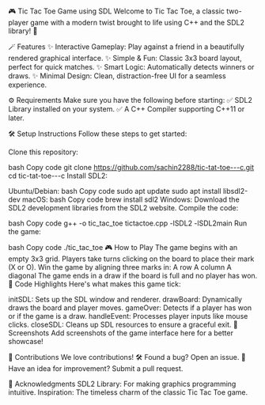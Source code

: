 🎮 Tic Tac Toe Game using SDL
Welcome to Tic Tac Toe, a classic two-player game with a modern twist brought to life using C++ and the SDL2 library! 🚀

🪄 Features
✨ Interactive Gameplay: Play against a friend in a beautifully rendered graphical interface.
✨ Simple & Fun: Classic 3x3 board layout, perfect for quick matches.
✨ Smart Logic: Automatically detects winners or draws.
✨ Minimal Design: Clean, distraction-free UI for a seamless experience.

⚙️ Requirements
Make sure you have the following before starting:
✅ SDL2 Library installed on your system.
✅ A C++ Compiler supporting C++11 or later.

🛠️ Setup Instructions
Follow these steps to get started:

Clone this repository:

bash
Copy code
git clone https://github.com/sachin2288/tic-tat-toe---c.git
cd tic-tat-toe---c
Install SDL2:

Ubuntu/Debian:
bash
Copy code
sudo apt update
sudo apt install libsdl2-dev
macOS:
bash
Copy code
brew install sdl2
Windows: Download the SDL2 development libraries from the SDL2 website.
Compile the code:

bash
Copy code
g++ -o tic_tac_toe tictactoe.cpp -lSDL2 -lSDL2main
Run the game:

bash
Copy code
./tic_tac_toe
🎮 How to Play
The game begins with an empty 3x3 grid.
Players take turns clicking on the board to place their mark (X or O).
Win the game by aligning three marks in:
A row
A column
A diagonal
The game ends in a draw if the board is full and no player has won.
🧩 Code Highlights
Here's what makes this game tick:

initSDL: Sets up the SDL window and renderer.
drawBoard: Dynamically draws the board and player moves.
gameOver: Detects if a player has won or if the game is a draw.
handleEvent: Processes player inputs like mouse clicks.
closeSDL: Cleans up SDL resources to ensure a graceful exit.
📸 Screenshots
Add screenshots of the game interface here for a better showcase!

🤝 Contributions
We love contributions!
🛠️ Found a bug? Open an issue.
🎨 Have an idea for improvement? Submit a pull request.


🌟 Acknowledgments
SDL2 Library: For making graphics programming intuitive.
Inspiration: The timeless charm of the classic Tic Tac Toe game.
